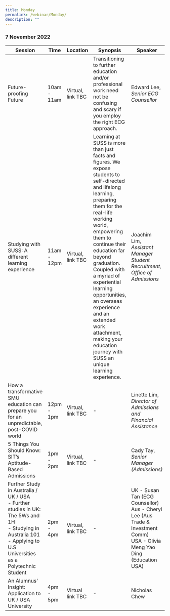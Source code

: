```yaml
---
title: Monday
permalink: /webinar/Monday/
description: ""
---
```

### 7 November 2022

| **Session** | **Time** | **Location** | **Synopsis** | **Speaker** |
| - | - | - | - | - |
| Future-proofing Future | 10am - 11am | Virtual, link TBC | Transitioning to further education and/or professional work need not be confusing and scary if you employ the right ECG approach.  | Edward Lee, *Senior ECG Counsellor* |
| Studying with SUSS: A different learning experience  | 11am - 12pm | Virtual, link TBC | Learning at SUSS is more than just facts and figures. We expose students to self-directed and lifelong learning, preparing them for the real-life working world, empowering them to continue their education far beyond graduation. Coupled with a myriad of experiential learning opportunities, an overseas experience and an extended work attachment, making your education journey with SUSS an unique learning experience.  | Joachim Lim, *Assistant Manager Student Recruitment, Office of Admissions* |
|How a transformative SMU education can prepare you for an unpredictable, post-COVID world  | 12pm - 1pm | Virtual, link TBC | -  | Linette Lim, *Director of Admissions and Financial Assistance* |
| 5 Things You Should Know: SIT’s Aptitude-Based Admissions  | 1pm - 2pm | Virtual, link TBC | - | Cady Tay, *Senior Manager (Admissions)*|
| Further Study in Australia / UK / USA <br/> - Further studies in UK: The 5Ws and 1H <br/> - Studying in Australia 101 <br/> - Applying to U.S Universities as a Polytechnic Student | 2pm - 4pm | Virtual, link TBC | - | UK - Susan Tan (ECG Counsellor) <br/> Aus - Cheryl Lee (Aus Trade & Investment Comm) <br/> USA - Olivia Meng Yao Ding (Education USA)  |
| An Alumnus' Insight: Application to UK / USA University  | 4pm - 5pm | Virtual link TBC | -  | Nicholas Chew |
